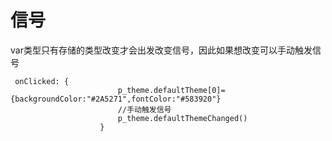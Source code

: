 # 信号
var类型只有存储的类型改变才会出发改变信号，因此如果想改变可以手动触发信号
```
 onClicked: {
                        p_theme.defaultTheme[0]={backgroundColor:"#2A5271",fontColor:"#583920"}
                        //手动触发信号
                        p_theme.defaultThemeChanged()
                    }
```
